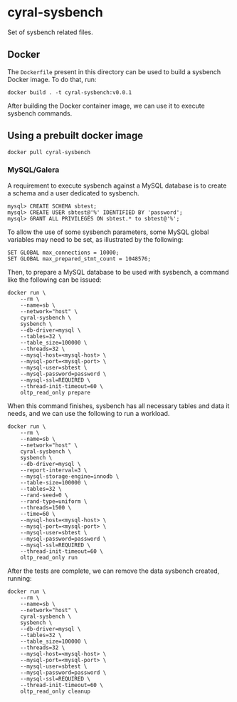# cyral-sysbench

Set of sysbench related files.

## Docker

The `Dockerfile` present in this directory can be used to build a sysbench Docker image. To do that, run:

```
docker build . -t cyral-sysbench:v0.0.1
```

After building the Docker container image, we can use it to execute sysbench commands.

## Using a prebuilt docker image
```
docker pull cyral-sysbench
```

### MySQL/Galera

A requirement to execute sysbench against a MySQL database is to create a schema and a user dedicated to sysbench.

```
mysql> CREATE SCHEMA sbtest;
mysql> CREATE USER sbtest@'%' IDENTIFIED BY 'password';
mysql> GRANT ALL PRIVILEGES ON sbtest.* to sbtest@'%';
```

To allow the use of some sysbench parameters, some MySQL global variables may need to be set, as illustrated by the following:

```
SET GLOBAL max_connections = 10000;
SET GLOBAL max_prepared_stmt_count = 1048576;
```

Then, to prepare a MySQL database to be used with sysbench, a command like the following can be issued:

```
docker run \
	--rm \
	--name=sb \
	--network="host" \
	cyral-sysbench \
	sysbench \
	--db-driver=mysql \
	--tables=32 \
	--table_size=100000 \
	--threads=32 \
	--mysql-host=<mysql-host> \
	--mysql-port=<mysql-port> \
	--mysql-user=sbtest \
	--mysql-password=password \
	--mysql-ssl=REQUIRED \
	--thread-init-timeout=60 \
	oltp_read_only prepare
```

When this command finishes, sysbench has all necessary tables and data it needs, and we can use the following to run a workload.

```
docker run \
	--rm \
	--name=sb \
	--network="host" \
	cyral-sysbench \
	sysbench \
	--db-driver=mysql \
	--report-interval=3 \
	--mysql-storage-engine=innodb \
	--table-size=100000 \
	--tables=32 \
	--rand-seed=0 \
	--rand-type=uniform \
	--threads=1500 \
	--time=60 \
	--mysql-host=<mysql-host> \
	--mysql-port=<mysql-port> \
	--mysql-user=sbtest \
	--mysql-password=password \
	--mysql-ssl=REQUIRED \
	--thread-init-timeout=60 \
	oltp_read_only run
```

After the tests are complete, we can remove the data sysbench created, running:

```
docker run \
	--rm \
	--name=sb \
	--network="host" \
	cyral-sysbench \
	sysbench \
	--db-driver=mysql \
	--tables=32 \
	--table_size=100000 \
	--threads=32 \
	--mysql-host=<mysql-host> \
	--mysql-port=<mysql-port> \
	--mysql-user=sbtest \
	--mysql-password=password \
	--mysql-ssl=REQUIRED \
	--thread-init-timeout=60 \
	oltp_read_only cleanup
```
